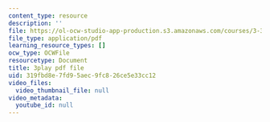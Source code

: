 ```yaml
---
content_type: resource
description: ''
file: https://ol-ocw-studio-app-production.s3.amazonaws.com/courses/3-320-atomistic-computer-modeling-of-materials-sma-5107-spring-2005/319fbd8e7fd95aec9fc826ce5e33cc12_CTZDDFaE5A.pdf
file_type: application/pdf
learning_resource_types: []
ocw_type: OCWFile
resourcetype: Document
title: 3play pdf file
uid: 319fbd8e-7fd9-5aec-9fc8-26ce5e33cc12
video_files:
  video_thumbnail_file: null
video_metadata:
  youtube_id: null
---
```

